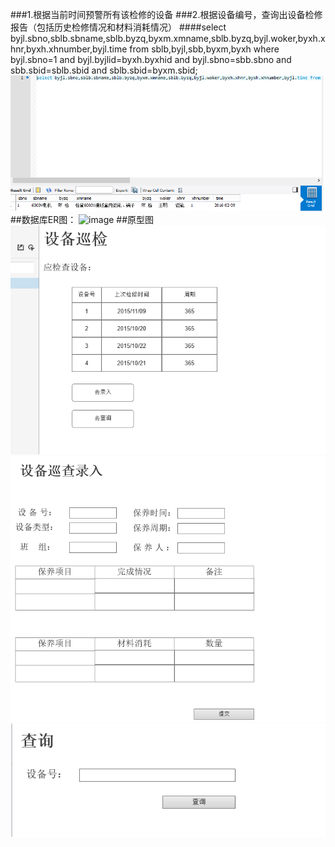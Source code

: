 ###1.根据当前时间预警所有该检修的设备
###2.根据设备编号，查询出设备检修报告（包括历史检修情况和材料消耗情况）
####select byjl.sbno,sblb.sbname,sblb.byzq,byxm.xmname,sblb.byzq,byjl.woker,byxh.xhnr,byxh.xhnumber,byjl.time from sblb,byjl,sbb,byxm,byxh where byjl.sbno=1 and byjl.byjlid=byxh.byxhid and byjl.sbno=sbb.sbno and sbb.sbid=sblb.sbid and sblb.sbid=byxm.sbid;
![image](https://github.com/qiqiseven/mis/blob/master/a2.PNG)
##数据库ER图：
![image](https://github.com/qiqiseven/mis/blob/master/er图.PNG)
##原型图
![image](https://github.com/qiqiseven/mis/blob/master/1.PNG)
![image](https://github.com/qiqiseven/mis/blob/master/2.PNG)
![image](https://github.com/qiqiseven/mis/blob/master/3.PNG)
